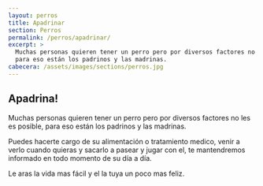 ```yaml
---
layout: perros
title: Apadrinar
section: Perros
permalink: /perros/apadrinar/
excerpt: >
  Muchas personas quieren tener un perro pero por diversos factores no les es posible,
  para eso están los padrinos y las madrinas.
cabecera: /assets/images/sections/perros.jpg
---
```


## Apadrina!

Muchas personas quieren tener un perro pero por diversos factores no les es posible,
para eso están los padrinos y las madrinas.

Puedes hacerte cargo de su alimentación o tratamiento medico,
venir a verlo cuando quieras y sacarlo a pasear y jugar con el,
te mantendremos informado en todo momento de su día a día.

Le aras la vida mas fácil y el la tuya un poco mas feliz.
